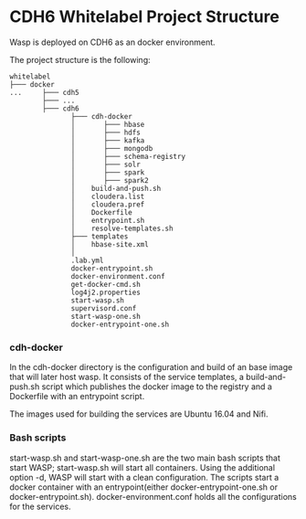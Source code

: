 # CDH6 Whitelabel Project Structure

Wasp is deployed on CDH6 as an docker environment. 

The project structure is the following:
```
whitelabel
├─── docker
...     ├─── cdh5
        ├─── ...
        ├─── cdh6
               ├─── cdh-docker
               │       ├─── hbase
               │       ├─── hdfs
               │       ├─── kafka
               │       ├─── mongodb
               │       ├─── schema-registry
               │       ├─── solr
               │       ├─── spark
               │       ├─── spark2
               │    build-and-push.sh
               │    cloudera.list
               │    cloudera.pref
               │    Dockerfile
               │    entrypoint.sh
               │    resolve-templates.sh
               ├─── templates
               │    hbase-site.xml
               │
               .lab.yml
               docker-entrypoint.sh
               docker-environment.conf
               get-docker-cmd.sh
               log4j2.properties
               start-wasp.sh
               supervisord.conf
               start-wasp-one.sh
               docker-entrypoint-one.sh
```

### cdh-docker
In the cdh-docker directory is the configuration and build of an base image that will later host wasp. 
It consists of the service templates, a build-and-push.sh script which publishes the docker image to the registry and a Dockerfile with an entrypoint script.

The images used for building the services are Ubuntu 16.04 and Nifi.

### Bash scripts
start-wasp.sh and start-wasp-one.sh are the two main bash scripts that start WASP; start-wasp.sh will start all containers. Using the additional option -d, WASP will start with a clean configuration. The scripts start a docker container with an entrypoint(either docker-entrypoint-one.sh or docker-entrypoint.sh). docker-environment.conf holds all the configurations for the services.

